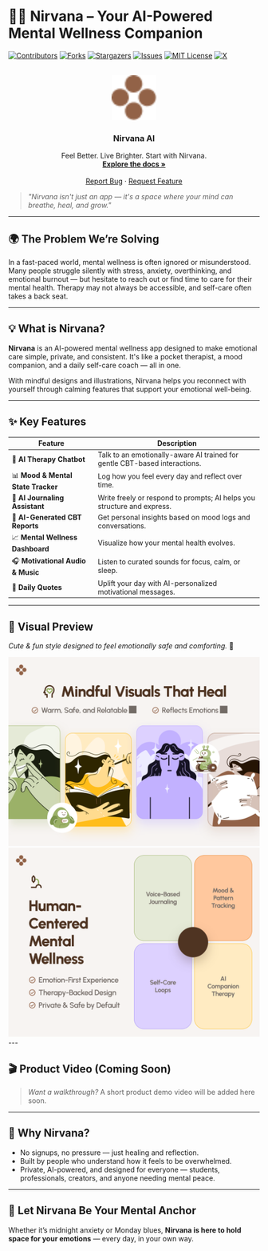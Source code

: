 # 🧘‍♀️ Nirvana – Your AI-Powered Mental Wellness Companion

<a name="readme-top"></a>

[![Contributors](https://img.shields.io/github/contributors/mdkaifansari04/nirvana-ai?style=for-the-badge)](https://github.com/mdkaifansari04/nirvana-ai/graphs/contributors)
[![Forks](https://img.shields.io/github/forks/mdkaifansari04/nirvana-ai?style=for-the-badge)](https://github.com/mdkaifansari04/nirvana-ai/network/members)
[![Stargazers](https://img.shields.io/github/stars/mdkaifansari04/nirvana-ai?style=for-the-badge)](https://github.com/mdkaifansari04/nirvana-ai/stargazers)
[![Issues](https://img.shields.io/github/issues/mdkaifansari04/nirvana-ai?style=for-the-badge)](https://github.com/mdkaifansari04/nirvana-ai/issues)
[![MIT License](https://img.shields.io/github/license/mdkaifansari04/nirvana-ai?style=for-the-badge)](https://github.com/mdkaifansari04/nirvana-ai/blob/main/LICENSE)
[![X](https://img.shields.io/badge/X-@mdkaifansari04-000000?logo=x&style=for-the-badge)](https://x.com/mdkaifansari04)


<!-- PROJECT LOGO -->
<br />
<div align="center">
  <img src=".github/assets/logo.png" alt="Logo" width="90" height="90">

  <h3 align="center">Nirvana AI</h3>

  <p align="center">
    Feel Better. Live Brighter. Start with Nirvana.
    <br />
    <a href=""><strong>Explore the docs »</strong></a>
    <br />
    <br />
    <a href="https://github.com/mdkaifansari04/nirvana-ai/issues">Report Bug</a>
    ·
    <a href="https://github.com/mdkaifansari04/nirvana-ai/issues">Request Feature</a>
  </p>
</div>

> _"Nirvana isn't just an app — it's a space where your mind can breathe, heal, and grow."_

---

## 🌍 The Problem We’re Solving

In a fast-paced world, mental wellness is often ignored or misunderstood. Many people struggle silently with stress, anxiety, overthinking, and emotional burnout — but hesitate to reach out or find time to care for their mental health. Therapy may not always be accessible, and self-care often takes a back seat.

---

## 💡 What is Nirvana?

**Nirvana** is an AI-powered mental wellness app designed to make emotional care simple, private, and consistent. It's like a pocket therapist, a mood companion, and a daily self-care coach — all in one.

With mindful designs and illustrations, Nirvana helps you reconnect with yourself through calming features that support your emotional well-being.

---

## ✨ Key Features

| Feature                            | Description                                                                |
| ---------------------------------- | -------------------------------------------------------------------------- |
| 🧠 **AI Therapy Chatbot**          | Talk to an emotionally-aware AI trained for gentle CBT-based interactions. |
| 📊 **Mood & Mental State Tracker** | Log how you feel every day and reflect over time.                          |
| 📝 **AI Journaling Assistant**     | Write freely or respond to prompts; AI helps you structure and express.    |
| 📃 **AI-Generated CBT Reports**    | Get personal insights based on mood logs and conversations.                |
| 📈 **Mental Wellness Dashboard**   | Visualize how your mental health evolves.                                  |
| 🎧 **Motivational Audio & Music**  | Listen to curated sounds for focus, calm, or sleep.                        |
| 💬 **Daily Quotes**                | Uplift your day with AI-personalized motivational messages.                |

---

## 🌟 Visual Preview

_Cute & fun style designed to feel emotionally safe and comforting._ 🤗

<div align="center">

  <img src=".github/assets/banner-2.svg">
  <img src=".github/assets/banner-3.svg">
  
</div>
---

## 🎬 Product Video (Coming Soon)

> _Want a walkthrough?_ A short product demo video will be added here soon.

---

## 🧠 Why Nirvana?

- No signups, no pressure — just healing and reflection.
- Built by people who understand how it feels to be overwhelmed.
- Private, AI-powered, and designed for everyone — students, professionals, creators, and anyone needing mental peace.

---

## 🚀 Let Nirvana Be Your Mental Anchor

Whether it’s midnight anxiety or Monday blues, **Nirvana is here to hold space for your emotions** — every day, in your own way.

